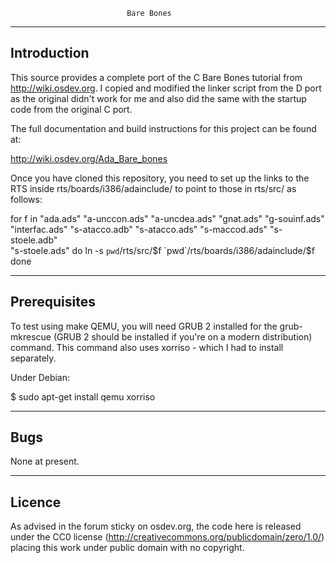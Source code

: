                               Bare Bones

--------------------------------------------------------------------------------
Introduction
--------------------------------------------------------------------------------

This source provides a complete port of the C Bare Bones tutorial from
http://wiki.osdev.org. I copied and modified the linker script from the D port
as the original didn't work for me and also did the same with the startup code
from the original C port.

The full documentation and build instructions for this project can be found at:

  http://wiki.osdev.org/Ada_Bare_bones

Once you have cloned this repository, you need to set up the links to the
RTS inside rts/boards/i386/adainclude/ to point to those in rts/src/ as follows:

for f in "ada.ads" "a-unccon.ads" "a-uncdea.ads" "gnat.ads" "g-souinf.ads" \
"interfac.ads" "s-atacco.adb" "s-atacco.ads" "s-maccod.ads" "s-stoele.adb" \
"s-stoele.ads"
do
ln -s `pwd`/rts/src/$f `pwd`/rts/boards/i386/adainclude/$f
done

--------------------------------------------------------------------------------
Prerequisites
--------------------------------------------------------------------------------
To test using make QEMU, you will need GRUB 2 installed for the grub-mkrescue
(GRUB 2 should be installed if you're on a modern distribution) command. This
command also uses xorriso - which I had to install separately.

Under Debian:

$ sudo apt-get install qemu xorriso

--------------------------------------------------------------------------------
Bugs
--------------------------------------------------------------------------------

None at present.

--------------------------------------------------------------------------------
Licence
--------------------------------------------------------------------------------

As advised in the forum sticky on osdev.org, the code here is released under
the CC0 license (http://creativecommons.org/publicdomain/zero/1.0/) placing this
work under public domain with no copyright.
